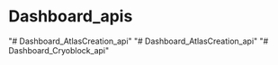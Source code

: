 # Dashboard_apis
"# Dashboard_AtlasCreation_api" 
"# Dashboard_AtlasCreation_api" 
"# Dashboard_Cryoblock_api" 
